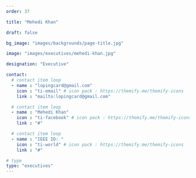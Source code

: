 ```yaml
---
order: 37

title: "Mehedi Khan"

draft: false

bg_image: "images/backgrounds/page-title.jpg"

image: "images/executives/mehedi-khan.jpg"

designation: "Executive"

contact:
  # contact item loop
  - name : "lopingcard@gmail.com"
    icon : "ti-email" # icon pack : https://themify.me/themify-icons
    link : "mailto:lopingcard@gmail.com"

  # contact item loop
  - name : "Mehedi Khan"
    icon : "ti-facebook" # icon pack : https://themify.me/themify-icons
    link : "#"

  # contact item loop
  - name : "IEEE ID: "
    icon : "ti-world" # icon pack : https://themify.me/themify-icons
    link : "#"

# type
type: "executives"
---
```

